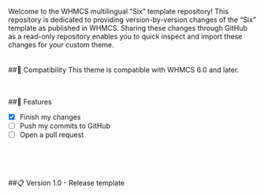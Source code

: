 Welcome to the WHMCS multilingual “Six” template repository! This repository is dedicated to providing version-by-version changes of the “Six” template as published in WHMCS. Sharing these changes through GitHub as a read-only repository enables you to quick inspect and import these changes for your custom theme.
<br/>
<br/>
<br/>
##:nut_and_bolt: Compatibility
This theme is compatible with WHMCS 6.0 and later.
<br/>
<br/>
<br/>

##:rocket: Features
- [x] Finish my changes
- [ ] Push my commits to GitHub
- [ ] Open a pull request
<br/>
<br/>
<br/>

##:clipboard: Version
1.0 - Release template 
